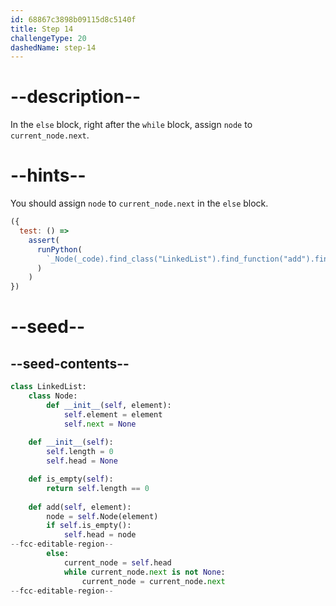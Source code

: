 ```yaml
---
id: 68867c3898b09115d8c5140f
title: Step 14
challengeType: 20
dashedName: step-14
---
```


# --description--

In the `else` block, right after the `while` block, assign `node` to `current_node.next`.

# --hints--

You should assign `node` to `current_node.next` in the `else` block.

```js
({
  test: () =>
    assert(
      runPython(
        `_Node(_code).find_class("LinkedList").find_function("add").find_ifs()[0].find_bodies()[1].has_stmt("current_node.next = node")`
      )
    )
})
```

# --seed--

## --seed-contents--

```py
class LinkedList:
    class Node:
        def __init__(self, element):
            self.element = element
            self.next = None
            
    def __init__(self):
        self.length = 0
        self.head = None

    def is_empty(self):
        return self.length == 0
    
    def add(self, element):
        node = self.Node(element)
        if self.is_empty():
            self.head = node
--fcc-editable-region--
        else:
            current_node = self.head
            while current_node.next is not None:
                current_node = current_node.next
--fcc-editable-region--
```
